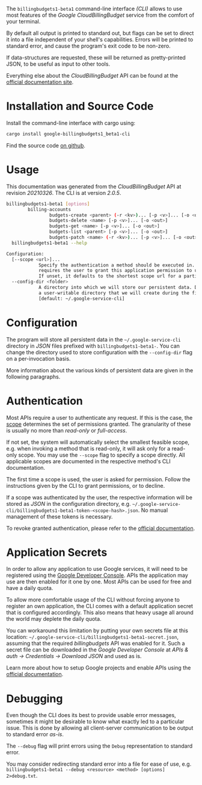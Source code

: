 <!---
DO NOT EDIT !
This file was generated automatically from 'src/mako/cli/README.md.mako'
DO NOT EDIT !
-->
The `billingbudgets1-beta1` command-line interface *(CLI)* allows to use most features of the *Google CloudBillingBudget* service from the comfort of your terminal.

By default all output is printed to standard out, but flags can be set to direct it into a file independent of your shell's
capabilities. Errors will be printed to standard error, and cause the program's exit code to be non-zero.

If data-structures are requested, these will be returned as pretty-printed JSON, to be useful as input to other tools.

Everything else about the *CloudBillingBudget* API can be found at the
[official documentation site](https://cloud.google.com/billing/docs/how-to/budget-api-overview).

# Installation and Source Code

Install the command-line interface with cargo using:

```bash
cargo install google-billingbudgets1_beta1-cli
```

Find the source code [on github](https://github.com/Byron/google-apis-rs/tree/main/gen/billingbudgets1_beta1-cli).

# Usage

This documentation was generated from the *CloudBillingBudget* API at revision *20210326*. The CLI is at version *2.0.5*.

```bash
billingbudgets1-beta1 [options]
        billing-accounts
                budgets-create <parent> (-r <kv>)... [-p <v>]... [-o <out>]
                budgets-delete <name> [-p <v>]... [-o <out>]
                budgets-get <name> [-p <v>]... [-o <out>]
                budgets-list <parent> [-p <v>]... [-o <out>]
                budgets-patch <name> (-r <kv>)... [-p <v>]... [-o <out>]
  billingbudgets1-beta1 --help

Configuration:
  [--scope <url>]...
            Specify the authentication a method should be executed in. Each scope
            requires the user to grant this application permission to use it.
            If unset, it defaults to the shortest scope url for a particular method.
  --config-dir <folder>
            A directory into which we will store our persistent data. Defaults to
            a user-writable directory that we will create during the first invocation.
            [default: ~/.google-service-cli]

```

# Configuration

The program will store all persistent data in the `~/.google-service-cli` directory in *JSON* files prefixed with `billingbudgets1-beta1-`.  You can change the directory used to store configuration with the `--config-dir` flag on a per-invocation basis.

More information about the various kinds of persistent data are given in the following paragraphs.

# Authentication

Most APIs require a user to authenticate any request. If this is the case, the [scope][scopes] determines the 
set of permissions granted. The granularity of these is usually no more than *read-only* or *full-access*.

If not set, the system will automatically select the smallest feasible scope, e.g. when invoking a
method that is read-only, it will ask only for a read-only scope. 
You may use the `--scope` flag to specify a scope directly. 
All applicable scopes are documented in the respective method's CLI documentation.

The first time a scope is used, the user is asked for permission. Follow the instructions given 
by the CLI to grant permissions, or to decline.

If a scope was authenticated by the user, the respective information will be stored as *JSON* in the configuration
directory, e.g. `~/.google-service-cli/billingbudgets1-beta1-token-<scope-hash>.json`. No manual management of these tokens
is necessary.

To revoke granted authentication, please refer to the [official documentation][revoke-access].

# Application Secrets

In order to allow any application to use Google services, it will need to be registered using the 
[Google Developer Console][google-dev-console]. APIs the application may use are then enabled for it
one by one. Most APIs can be used for free and have a daily quota.

To allow more comfortable usage of the CLI without forcing anyone to register an own application, the CLI
comes with a default application secret that is configured accordingly. This also means that heavy usage
all around the world may deplete the daily quota.

You can workaround this limitation by putting your own secrets file at this location: 
`~/.google-service-cli/billingbudgets1-beta1-secret.json`, assuming that the required *billingbudgets* API 
was enabled for it. Such a secret file can be downloaded in the *Google Developer Console* at 
*APIs & auth -> Credentials -> Download JSON* and used as is.

Learn more about how to setup Google projects and enable APIs using the [official documentation][google-project-new].


# Debugging

Even though the CLI does its best to provide usable error messages, sometimes it might be desirable to know
what exactly led to a particular issue. This is done by allowing all client-server communication to be 
output to standard error *as-is*.

The `--debug` flag will print errors using the `Debug` representation to standard error.

You may consider redirecting standard error into a file for ease of use, e.g. `billingbudgets1-beta1 --debug <resource> <method> [options] 2>debug.txt`.


[scopes]: https://developers.google.com/+/api/oauth#scopes
[revoke-access]: http://webapps.stackexchange.com/a/30849
[google-dev-console]: https://console.developers.google.com/
[google-project-new]: https://developers.google.com/console/help/new/